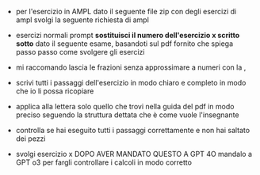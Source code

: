 - per l'esercizio in AMPL
dato il seguente file zip con degli esercizi di ampl svolgi la seguente richiesta di ampl

- esercizi normali prompt **sostituisci il numero dell'esercizio x scritto sotto**
dato il seguente esame, basandoti sul pdf fornito che spiega passo passo come svolgere gli esercizi
- mi raccomando lascia le frazioni senza approssimare a numeri con la ,
- scrivi tutti i passaggi dell'esercizio in modo chiaro e completo in modo che io li possa ricopiare 
- applica alla lettera solo quello che trovi nella guida del pdf in modo preciso seguendo la struttura dettata che è come vuole l'insegnante
- controlla se hai eseguito tutti i passaggi correttamente e non hai saltato dei pezzi
- svolgi esercizio x
DOPO AVER MANDATO QUESTO A GPT 4O mandalo a GPT o3 per fargli controllare i calcoli in modo corretto 
